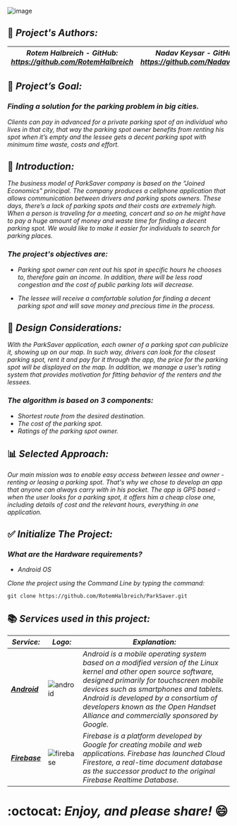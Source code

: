 <!-- ![banner](https://user-images.githubusercontent.com/66558110/184918687-239c023c-e991-43b9-9fa5-b351b9bf7329.png) -->
![image](https://user-images.githubusercontent.com/66558110/221697461-970453b9-758f-4170-a587-650fb3b2c823.png)

## :pencil: *Project's Authors:*
  *Rotem Halbreich  -  GitHub: https://github.com/RotemHalbreich* | *Nadav Keysar  -  GitHub: https://github.com/Nadavkeysar*
------------------------------------------------------------------|-------------------------------------------------------------------------------------------------

## :dart: *Project’s Goal:*

### *Finding a solution for the parking problem in big cities.*
*Clients can pay in advanced for a private parking spot of an individual who lives in that city,*
*that way the parking spot owner benefits from renting his spot when it’s empty and the lessee gets a decent parking spot with minimum time waste, costs and effort.*



## :large_blue_diamond: *Introduction:*

*The business model of ParkSaver company is based on the “Joined Economics" principal. The company produces a cellphone application that allows*
*communication between drivers and parking spots owners. These days, there’s a lack of parking spots and their costs are extremely high.*
*When a person is traveling for a meeting, concert and so on he might have to pay a huge amount of money and waste time for finding a decent parking spot.*
*We would like to make it easier for individuals to search for parking places.*

### *The project's objectives are:*

* *Parking spot owner can rent out his spot in specific hours he chooses to, therefore gain an income.*
  *In addition, there will be less road congestion and the cost of public parking lots will decrease.*

* *The lessee will receive a comfortable solution for finding a decent parking spot and will save money and precious time in the process.*



## :triangular_ruler: *Design Considerations:*

*With the ParkSaver application, each owner of a parking spot can publicize it, showing up on our map.*
*In such way, drivers can look for the closest parking spot, rent it and pay for it through the app,*
*the price for the parking spot will be displayed on the map. In addition, we manage a user’s rating system*
*that provides motivation for fitting behavior of the renters and the lessees.*

### *The algorithm is based on 3 components:*
* *Shortest route from the desired destination.*
* *The cost of the parking spot.*
* *Ratings of the parking spot owner.*



## :bar_chart: *Selected Approach:*

*Our main mission was to enable easy access between lessee and owner - renting or leasing a parking spot.*
*That's why we chose to develop an app that anyone can always carry with in his pocket.*
*The app is GPS based - when the user looks for a parking spot, it offers him a cheap close one,*
*including details of cost and the relevant hours, everything in one application.*



## :white_check_mark: *Initialize The Project:*
### *What are the Hardware requirements?*
* *Android OS*

*Clone the project using the Command Line by typing the command:*

`git clone https://github.com/RotemHalbreich/ParkSaver.git`


## :books: *Services used in this project:*
  *Service:* | *Logo:* | *Explanation:*
------------------------------------------------------|------------------------------------------------------|------------------------------------------------------
*__[Android](https://www.android.com/)__* | ![android](https://github.com/tomchen/stack-icons/blob/master/logos/android-icon.svg) | *Android is a mobile operating system based on a modified version of the Linux kernel and other open source software, designed primarily for touchscreen mobile devices such as smartphones and tablets. Android is developed by a consortium of developers known as the Open Handset Alliance and commercially sponsored by Google.*
*__[Firebase](https://firebase.google.com/)__* | ![firebase](https://user-images.githubusercontent.com/66558110/148258971-26fea829-b869-423a-8512-db983102a98c.png) | *Firebase is a platform developed by Google for creating mobile and web applications. Firebase has launched Cloud Firestore, a real-time document database as the successor product to the original Firebase Realtime Database.*

# :octocat: *Enjoy, and please share!* :smile:
